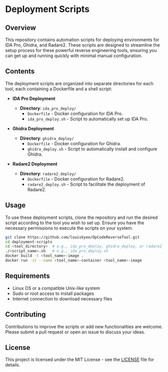 # Deployment Scripts

## Overview

This repository contains automation scripts for deploying environments for IDA Pro, Ghidra, and Radare2. These scripts are designed to streamline the setup process for these powerful reverse engineering tools, ensuring you can get up and running quickly with minimal manual configuration.

## Contents

The deployment scripts are organized into separate directories for each tool, each containing a Dockerfile and a shell script:

- **IDA Pro Deployment**
  - **Directory**: `ida_pro_deploy/`
    - `Dockerfile` - Docker configuration for IDA Pro.
    - `ida_pro_deploy.sh` - Script to automatically set up IDA Pro.

- **Ghidra Deployment**
  - **Directory**: `ghidra_deploy/`
    - `Dockerfile` - Docker configuration for Ghidra.
    - `ghidra_deploy.sh` - Script to automatically install and configure Ghidra.

- **Radare2 Deployment**
  - **Directory**: `radare2_deploy/`
    - `Dockerfile` - Docker configuration for Radare2.
    - `radare2_deploy.sh` - Script to facilitate the deployment of Radare2.

## Usage

To use these deployment scripts, clone the repository and run the desired script according to the tool you wish to set up. Ensure you have the necessary permissions to execute the scripts on your system.

```bash
git clone https://github.com/louiskyee/OpCodeReverseTool.git
cd deployment-scripts
cd <tool_directory>  # e.g., ida_pro_deploy, ghidra_deploy, or radare2_deploy
./<script_name>.sh   # e.g., ida_pro_deploy.sh
docker build -t <tool_name>-image .
docker run -it --name <tool_name>-container <tool_name>-image
```

## Requirements

- Linux OS or a compatible Unix-like system
- Sudo or root access to install packages
- Internet connection to download necessary files

## Contributing

Contributions to improve the scripts or add new functionalities are welcome. Please submit a pull request or open an issue to discuss your ideas.

## License

This project is licensed under the MIT License - see the [LICENSE](https://github.com/louiskyee/OpCodeReverseTool/blob/main/LICENSE) file for details.
